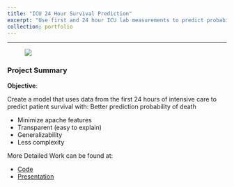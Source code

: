 ```yaml
---
title: "ICU 24 Hour Survival Prediction"
excerpt: "Use first and 24 hour ICU lab measurements to predict probability of survival rate <br/><img src='/images/eda_to_show.png  =500x300'>"
collection: portfolio
---
```


---
<figure class="aligncenter">
    <img src="https://storage.googleapis.com/kaggle-competitions/kaggle/17807/logos/header.png?t=2020-02-19-00-54-26" />
</figure>

### Project Summary

**Objective**:

Create a model that uses data from the first 24 hours of intensive care to predict patient survival with:  Better prediction probability of death
  - Minimize apache features 
  - Transparent (easy to explain)
  - Generalizability
  - Less complexity

More Detailed Work can be found at:
  - <a href="https://github.com/yuling0330/icu_24hour_survival_analysis/tree/master/notebook" title="Title">Code</a>
  - <a href="https://github.com/yuling0330/icu_24hour_survival_analysis/blob/master/presentation/Final_Project_Presentation.pdf" title="Title">Presentation</a>
